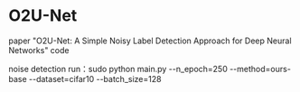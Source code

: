 # O2U-Net
paper "O2U-Net: A Simple Noisy Label Detection Approach for Deep Neural Networks" code

noise detection run：sudo python main.py --n_epoch=250 --method=ours-base  --dataset=cifar10 --batch_size=128
